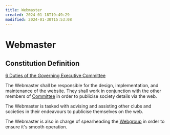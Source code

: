 ```yaml
---
title: Webmaster
created: 2024-01-18T19:49:29
modified: 2024-01-30T15:53:08
---
```


# Webmaster

## Constitution Definition

[6 Duties of the Governing Executive Committee](../../documents/Constitution.md#6%20Duties%20of%20the%20Governing%20Executive%20Committee)

The Webmaster shall be responsible for the design, implementation, and maintenance of the website. They shall work in conjunction with the other members of [Committee](../Committee.md) in order to publicise society details via the web.

The Webmaster is tasked with advising and assisting other clubs and societies in their endeavours to publicise themselves on the web.

The Webmaster is also in charge of spearheading the [Webgroup](../../webgroup/Webgroup.md) in order to ensure it's smooth operation.
